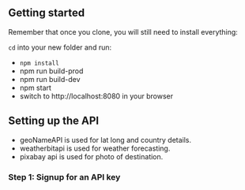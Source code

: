 
## Getting started

Remember that once you clone, you will still need to install everything:

`cd` into your new folder and run:
- `npm install`
- npm run build-prod
- npm run build-dev
- npm start
- switch to http://localhost:8080 in your browser

## Setting up the API

- geoNameAPI is used for lat long and country details.
- weatherbitapi is used for weather forecasting.
- pixabay api is used for photo of destination.


### Step 1: Signup for an API key

